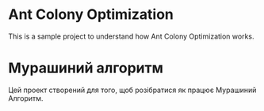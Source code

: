 # Ant Colony Optimization
This is a sample project to understand how Ant Colony Optimization works.

# Мурашиний алгоритм
Цей проект створений для того, щоб розібратися як працює Мурашиний Алгоритм.

